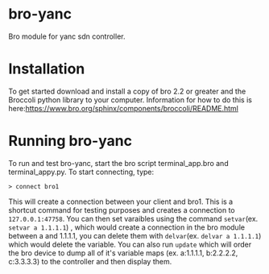 bro-yanc
========

Bro module for yanc sdn controller. 

Installation
============
To get started download and install a copy of bro 2.2 or greater and the Broccoli python library to your computer. Information for how to do this is here:https://www.bro.org/sphinx/components/broccoli/README.html

Running bro-yanc
================
To run and test bro-yanc, start the bro script terminal_app.bro and terminal_appy.py. To start connecting, type:

```> connect bro1```

This will create a connection between your client and bro1. This is a shortcut command for testing purposes and creates a connection to ```127.0.0.1:47758```. You can then set varaibles using the command ```setvar```(ex. ```setvar a 1.1.1.1```) , which would create a connection in the bro module between a and 1.1.1.1, you can delete them with ```delvar```(ex. ```delvar a 1.1.1.1```) which would delete the variable. You can also run ```update``` which will order the bro device to dump all of it's variable maps (ex. a:1.1.1.1, b:2.2.2.2, c:3.3.3.3) to the controller and then display them. 

